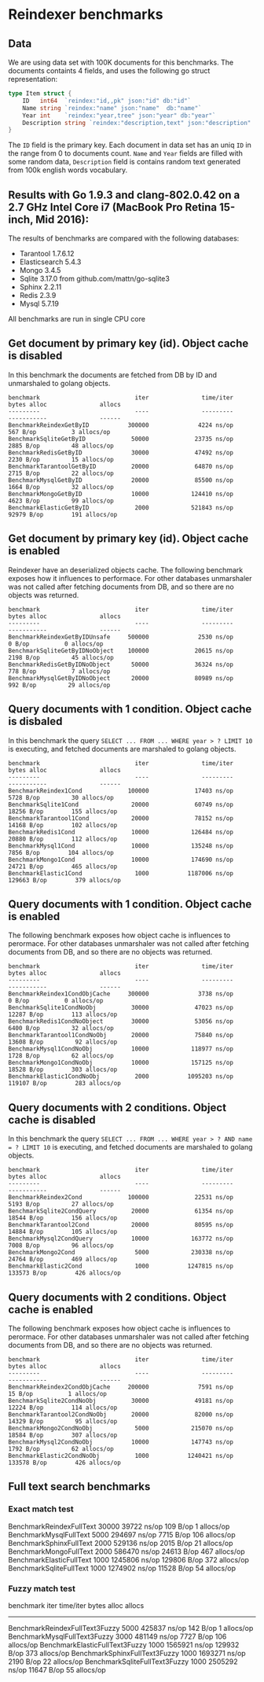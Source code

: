# Reindexer benchmarks 


## Data
We are using data set with 100K documents for this benchmarks. The documents containts 4 fields, and uses the following go struct representation:

```go
type Item struct {
	ID   int64  `reindex:"id,,pk" json:"id" db:"id"`
	Name string `reindex:"name" json:"name"  db:"name"`
	Year int    `reindex:"year,tree" json:"year" db:"year"`
	Description string `reindex:"description,text" json:"description"  db:"description"`
}
```

The `ID` field is the primary key. Each document in data set has an uniq `ID` in the range from 0 to documents count. `Name` and `Year` fields are filled with some random data, `Description` field is contains random text generated from 100k english words vocabulary.

## Results with Go 1.9.3 and clang-802.0.42 on a 2.7 GHz Intel Core i7 (MacBook Pro Retina 15-inch, Mid 2016):

The results of benchmarks are compared with the following databases:
- Tarantool 1.7.6.12
- Elasticsearch 5.4.3
- Mongo 3.4.5
- Sqlite 3.17.0 from github.com/mattn/go-sqlite3
- Sphinx 2.2.11
- Redis 2.3.9
- Mysql 5.7.19

All benchmarks are run in single CPU core

## Get document by primary key (id). Object cache is disabled

In this benchmark the documents are fetched from DB by ID and unmarshaled to golang objects.

```
benchmark                           iter               time/iter          bytes alloc               allocs
---------                           ----               ---------          -----------               ------
BenchmarkReindexGetByID           300000              4224 ns/op             567 B/op          3 allocs/op
BenchmarkSqliteGetByID             50000             23735 ns/op            2885 B/op         48 allocs/op
BenchmarkRedisGetByID              30000             47492 ns/op            2230 B/op         15 allocs/op
BenchmarkTarantoolGetByID          20000             64870 ns/op            2715 B/op         22 allocs/op
BenchmarkMysqlGetByID              20000             85500 ns/op            1664 B/op         32 allocs/op
BenchmarkMongoGetByID              10000            124410 ns/op            4623 B/op         99 allocs/op
BenchmarkElasticGetByID             2000            521843 ns/op           92979 B/op        191 allocs/op
```

## Get document by primary key (id). Object cache is enabled

Reindexer have an deserialized objects cache. The following benchmark exposes how it influences to performace.
For other databases unmarshaler was not called after fetching documents from DB, and so there are no objects was returned.

```
benchmark                           iter               time/iter          bytes alloc               allocs
---------                           ----               ---------          -----------               ------
BenchmarkReindexGetByIDUnsafe     500000              2530 ns/op               0 B/op          0 allocs/op
BenchmarkSqliteGetByIDNoObject    100000             20615 ns/op            2198 B/op         45 allocs/op
BenchmarkRedisGetByIDNoObject      50000             36324 ns/op             778 B/op          7 allocs/op
BenchmarkMysqlGetByIDNoObject      20000             80989 ns/op             992 B/op         29 allocs/op
```

## Query documents with 1 condition. Object cache is disbaled

In this benchmark the query `SELECT ... FROM ... WHERE year > ? LIMIT 10` is executing, and fetched documents are marshaled to golang objects.


```
benchmark                           iter               time/iter          bytes alloc               allocs
---------                           ----               ---------          -----------               ------
BenchmarkReindex1Cond             100000             17403 ns/op            5728 B/op         30 allocs/op
BenchmarkSqlite1Cond               20000             60749 ns/op           18256 B/op        155 allocs/op
BenchmarkTarantool1Cond            20000             78152 ns/op           14168 B/op        102 allocs/op
BenchmarkRedis1Cond                10000            126484 ns/op           20880 B/op        112 allocs/op
BenchmarkMysql1Cond                10000            135248 ns/op            7856 B/op        104 allocs/op
BenchmarkMongo1Cond                10000            174690 ns/op           24721 B/op        465 allocs/op
BenchmarkElastic1Cond               1000           1187006 ns/op          129663 B/op        379 allocs/op
```

## Query documents with 1 condition. Object cache is enabled

The following benchmark exposes how object cache is influences to perormace.
For other databases unmarshaler was not called after fetching documents from DB, and so there are no objects was returned.

```
benchmark                           iter               time/iter          bytes alloc               allocs
---------                           ----               ---------          -----------               ------
BenchmarkReindex1CondObjCache     300000              3738 ns/op               0 B/op          0 allocs/op
BenchmarkSqlite1CondNoObj          30000             47023 ns/op           12287 B/op        113 allocs/op
BenchmarkRedis1CondNoObject        30000             53056 ns/op            6400 B/op         32 allocs/op
BenchmarkTarantool1CondNoObj       20000             75840 ns/op           13608 B/op         92 allocs/op
BenchmarkMysql1CondNoObj           10000            118977 ns/op            1728 B/op         62 allocs/op
BenchmarkMongo1CondNoObj           10000            157125 ns/op           18528 B/op        303 allocs/op
BenchmarkElastic1CondNoObj          2000           1095203 ns/op          119107 B/op        283 allocs/op
```

## Query documents with 2 conditions. Object cache is disabled

In this benchmark the query  `SELECT ... FROM ... WHERE year > ? AND name = ? LIMIT 10` is executing, and fetched documents are marshaled to golang objects.

```
benchmark                           iter               time/iter          bytes alloc               allocs
---------                           ----               ---------          -----------               ------
BenchmarkReindex2Cond             100000             22531 ns/op            5193 B/op         27 allocs/op
BenchmarkSqlite2CondQuery          20000             61354 ns/op           18544 B/op        156 allocs/op
BenchmarkTarantool2Cond            20000             80595 ns/op           14884 B/op        105 allocs/op
BenchmarkMysql2CondQuery           10000            163772 ns/op            7008 B/op         96 allocs/op
BenchmarkMongo2Cond                 5000            230338 ns/op           24764 B/op        469 allocs/op
BenchmarkElastic2Cond               1000           1247815 ns/op          133573 B/op        426 allocs/op
```
## Query documents with 2 conditions. Object cache is enabled

The following benchmark exposes how object cache is influences to perormace.
For other databases unmarshaler was not called after fetching documents from DB, and so there are no objects was returned.
```
benchmark                           iter               time/iter          bytes alloc               allocs
---------                           ----               ---------          -----------               ------
BenchmarkReindex2CondObjCache     200000              7591 ns/op              15 B/op          1 allocs/op
BenchmarkSqlite2CondNoObj          30000             49181 ns/op           12224 B/op        114 allocs/op
BenchmarkTarantool2CondNoObj       20000             82000 ns/op           14329 B/op         95 allocs/op
BenchmarkMongo2CondNoObj            5000            215070 ns/op           18584 B/op        307 allocs/op
BenchmarkMysql2CondNoObj           10000            147743 ns/op            1792 B/op         62 allocs/op
BenchmarkElastic2CondNoObj          1000           1240421 ns/op          133578 B/op        426 allocs/op

```
## Full text search benchmarks

### Exact match test
BenchmarkReindexFullText           30000             39722 ns/op             109 B/op          1 allocs/op
BenchmarkMysqlFullText              5000            294697 ns/op            7715 B/op        106 allocs/op
BenchmarkSphinxFullText             2000            529136 ns/op            2015 B/op         21 allocs/op
BenchmarkMongoFullText              2000            586470 ns/op           24613 B/op        467 allocs/op
BenchmarkElasticFullText            1000           1245806 ns/op          129806 B/op        372 allocs/op
BenchmarkSqliteFullText             1000           1274902 ns/op           11528 B/op         54 allocs/op

### Fuzzy match test

benchmark                           iter               time/iter          bytes alloc               allocs
---------                           ----               ---------          -----------               ------
BenchmarkReindexFullText3Fuzzy      5000            425837 ns/op             142 B/op          1 allocs/op
BenchmarkMysqlFullText3Fuzzy        3000            481149 ns/op            7727 B/op        106 allocs/op
BenchmarkElasticFullText3Fuzzy      1000           1565921 ns/op          129932 B/op        373 allocs/op
BenchmarkSphinxFullText3Fuzzy       1000           1693271 ns/op            2190 B/op         22 allocs/op
BenchmarkSqliteFullText3Fuzzy       1000           2505292 ns/op           11647 B/op         55 allocs/op

